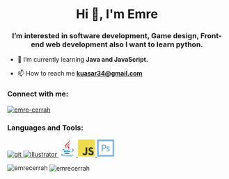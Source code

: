 <h1 align="center">Hi 👋, I'm Emre</h1>
<h3 align="center">I’m interested in software development, Game design, Front-end web development also I want to learn python.</h3>

- 🌱 I’m currently learning **Java and JavaScript.**

- 📫 How to reach me **kuasar34@gmail.com**

<h3 align="left">Connect with me:</h3>
<p align="left">
<a href="https://linkedin.com/in/emre-cerrah" target="blank"><img align="center" src="https://raw.githubusercontent.com/rahuldkjain/github-profile-readme-generator/master/src/images/icons/Social/linked-in-alt.svg" alt="emre-cerrah" height="30" width="40" /></a>
</p>

<h3 align="left">Languages and Tools:</h3>
<p align="left"> <a href="https://git-scm.com/" target="_blank" rel="noreferrer"> <img src="https://www.vectorlogo.zone/logos/git-scm/git-scm-icon.svg" alt="git" width="40" height="40"/> </a> <a href="https://www.adobe.com/in/products/illustrator.html" target="_blank" rel="noreferrer"> <img src="https://www.vectorlogo.zone/logos/adobe_illustrator/adobe_illustrator-icon.svg" alt="illustrator" width="40" height="40"/> </a> <a href="https://www.java.com" target="_blank" rel="noreferrer"> <img src="https://raw.githubusercontent.com/devicons/devicon/master/icons/java/java-original.svg" alt="java" width="40" height="40"/> </a> <a href="https://developer.mozilla.org/en-US/docs/Web/JavaScript" target="_blank" rel="noreferrer"> <img src="https://raw.githubusercontent.com/devicons/devicon/master/icons/javascript/javascript-original.svg" alt="javascript" width="40" height="40"/> </a> <a href="https://www.photoshop.com/en" target="_blank" rel="noreferrer"> <img src="https://raw.githubusercontent.com/devicons/devicon/master/icons/photoshop/photoshop-line.svg" alt="photoshop" width="40" height="40"/> </a> </p>

<p><img align="left" src="https://github-readme-stats.vercel.app/api/top-langs?username=emrecerrah&show_icons=true&bg_color=adadad&hide_border=true&locale=en&layout=compact" alt="emrecerrah" /></p>

<p>&nbsp;<img align="center" src="https://github-readme-stats.vercel.app/api?username=emrecerrah&show_icons=true&bg_color=adadad&hide_border=true&locale=en" alt="emrecerrah" /></p>

<!---
EmreCerrah/EmreCerrah is a ✨ special ✨ repository because its `README.md` (this file) appears on your GitHub profile.
You can click the Preview link to take a look at your changes.
--->
